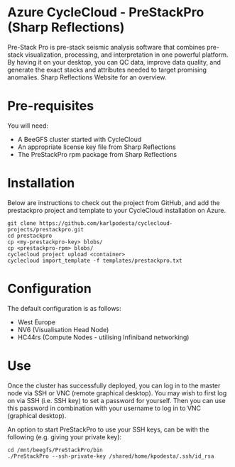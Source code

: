 # Azure CycleCloud - PreStackPro (Sharp Reflections)

Pre-Stack Pro is pre-stack seismic analysis software that combines pre-stack visualization, processing, and interpretation in one powerful platform. By having it on your desktop, you can QC data, improve data quality, and generate the exact stacks and attributes needed to target promising anomalies. Sharp Reflections Website for an overview.

# Pre-requisites

You will need: 
* A BeeGFS cluster started with CycleCloud
* An appropriate license key file from Sharp Reflections
* The PreStackPro rpm package from Sharp Reflections

# Installation

Below are instructions to check out the project from GitHub, and add the prestackpro project and template to your CycleCloud installation on Azure. 
```
git clone https://github.com/karlpodesta/cyclecloud-projects/prestackpro.git
cd prestackpro
cp <my-prestackpro-key> blobs/
cp <prestackpro-rpm> blobs/
cyclecloud project upload <container>
cyclecloud import_template -f templates/prestackpro.txt
```

# Configuration

The default configuration is as follows: 
* West Europe
* NV6 (Visualisation Head Node)
* HC44rs (Compute Nodes - utilising Infiniband networking)

# Use

Once the cluster has successfully deployed, you can log in to the master node via SSH or VNC (remote graphical desktop).  You may wish to first log on via SSH (i.e. SSH key) to set a password for yourself.  Then you can use this password in combination with your username to log in to VNC (graphical desktop).

An option to start PreStackPro to use your SSH keys, can be with the following (e.g. giving your private key):
```
cd /mnt/beegfs/PreStackPro/bin
./PreStackPro --ssh-private-key /shared/home/kpodesta/.ssh/id_rsa
```



